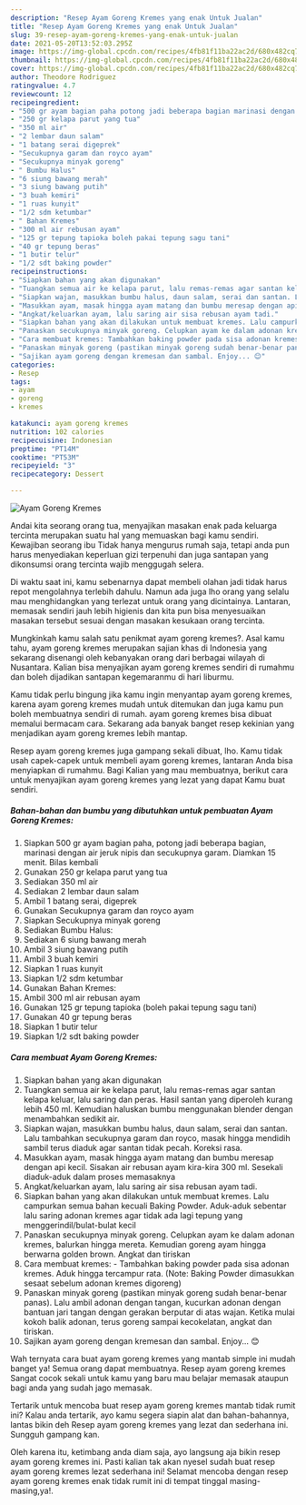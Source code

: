 ```yaml
---
description: "Resep Ayam Goreng Kremes yang enak Untuk Jualan"
title: "Resep Ayam Goreng Kremes yang enak Untuk Jualan"
slug: 39-resep-ayam-goreng-kremes-yang-enak-untuk-jualan
date: 2021-05-20T13:52:03.295Z
image: https://img-global.cpcdn.com/recipes/4fb81f11ba22ac2d/680x482cq70/ayam-goreng-kremes-foto-resep-utama.jpg
thumbnail: https://img-global.cpcdn.com/recipes/4fb81f11ba22ac2d/680x482cq70/ayam-goreng-kremes-foto-resep-utama.jpg
cover: https://img-global.cpcdn.com/recipes/4fb81f11ba22ac2d/680x482cq70/ayam-goreng-kremes-foto-resep-utama.jpg
author: Theodore Rodriguez
ratingvalue: 4.7
reviewcount: 12
recipeingredient:
- "500 gr ayam bagian paha potong jadi beberapa bagian marinasi dengan air jeruk nipis dan secukupnya garam Diamkan 15 menit Bilas kembali"
- "250 gr kelapa parut yang tua"
- "350 ml air"
- "2 lembar daun salam"
- "1 batang serai digeprek"
- "Secukupnya garam dan royco ayam"
- "Secukupnya minyak goreng"
- " Bumbu Halus"
- "6 siung bawang merah"
- "3 siung bawang putih"
- "3 buah kemiri"
- "1 ruas kunyit"
- "1/2 sdm ketumbar"
- " Bahan Kremes"
- "300 ml air rebusan ayam"
- "125 gr tepung tapioka boleh pakai tepung sagu tani"
- "40 gr tepung beras"
- "1 butir telur"
- "1/2 sdt baking powder"
recipeinstructions:
- "Siapkan bahan yang akan digunakan"
- "Tuangkan semua air ke kelapa parut, lalu remas-remas agar santan kelapa keluar, lalu saring dan peras. Hasil santan yang diperoleh kurang lebih 450 ml. Kemudian haluskan bumbu menggunakan blender dengan menambahkan sedikit air."
- "Siapkan wajan, masukkan bumbu halus, daun salam, serai dan santan. Lalu tambahkan secukupnya garam dan royco, masak hingga mendidih sambil terus diaduk agar santan tidak pecah. Koreksi rasa."
- "Masukkan ayam, masak hingga ayam matang dan bumbu meresap dengan api kecil. Sisakan air rebusan ayam kira-kira 300 ml. Sesekali diaduk-aduk dalam proses memasaknya"
- "Angkat/keluarkan ayam, lalu saring air sisa rebusan ayam tadi."
- "Siapkan bahan yang akan dilakukan untuk membuat kremes. Lalu campurkan semua bahan kecuali Baking Powder. Aduk-aduk sebentar lalu saring adonan kremes agar tidak ada lagi tepung yang menggerindil/bulat-bulat kecil"
- "Panaskan secukupnya minyak goreng. Celupkan ayam ke dalam adonan kremes, balurkan hingga mereta. Kemudian goreng ayam hingga berwarna golden brown. Angkat dan tiriskan"
- "Cara membuat kremes: Tambahkan baking powder pada sisa adonan kremes. Aduk hingga tercampur rata. (Note: Baking Powder dimasukkan sesaat sebelum adonan kremes digoreng)"
- "Panaskan minyak goreng (pastikan minyak goreng sudah benar-benar panas). Lalu ambil adonan dengan tangan, kucurkan adonan dengan bantuan jari tangan dengan gerakan berputar di atas wajan. Ketika mulai kokoh balik adonan, terus goreng sampai kecokelatan, angkat dan tiriskan."
- "Sajikan ayam goreng dengan kremesan dan sambal. Enjoy... 😊"
categories:
- Resep
tags:
- ayam
- goreng
- kremes

katakunci: ayam goreng kremes 
nutrition: 102 calories
recipecuisine: Indonesian
preptime: "PT14M"
cooktime: "PT53M"
recipeyield: "3"
recipecategory: Dessert

---
```



![Ayam Goreng Kremes](https://img-global.cpcdn.com/recipes/4fb81f11ba22ac2d/680x482cq70/ayam-goreng-kremes-foto-resep-utama.jpg)

Andai kita seorang orang tua, menyajikan masakan enak pada keluarga tercinta merupakan suatu hal yang memuaskan bagi kamu sendiri. Kewajiban seorang ibu Tidak hanya mengurus rumah saja, tetapi anda pun harus menyediakan keperluan gizi terpenuhi dan juga santapan yang dikonsumsi orang tercinta wajib menggugah selera.

Di waktu  saat ini, kamu sebenarnya dapat membeli olahan jadi tidak harus repot mengolahnya terlebih dahulu. Namun ada juga lho orang yang selalu mau menghidangkan yang terlezat untuk orang yang dicintainya. Lantaran, memasak sendiri jauh lebih higienis dan kita pun bisa menyesuaikan masakan tersebut sesuai dengan masakan kesukaan orang tercinta. 



Mungkinkah kamu salah satu penikmat ayam goreng kremes?. Asal kamu tahu, ayam goreng kremes merupakan sajian khas di Indonesia yang sekarang disenangi oleh kebanyakan orang dari berbagai wilayah di Nusantara. Kalian bisa menyajikan ayam goreng kremes sendiri di rumahmu dan boleh dijadikan santapan kegemaranmu di hari liburmu.

Kamu tidak perlu bingung jika kamu ingin menyantap ayam goreng kremes, karena ayam goreng kremes mudah untuk ditemukan dan juga kamu pun boleh membuatnya sendiri di rumah. ayam goreng kremes bisa dibuat memalui bermacam cara. Sekarang ada banyak banget resep kekinian yang menjadikan ayam goreng kremes lebih mantap.

Resep ayam goreng kremes juga gampang sekali dibuat, lho. Kamu tidak usah capek-capek untuk membeli ayam goreng kremes, lantaran Anda bisa menyiapkan di rumahmu. Bagi Kalian yang mau membuatnya, berikut cara untuk menyajikan ayam goreng kremes yang lezat yang dapat Kamu buat sendiri.

<!--inarticleads1-->

##### Bahan-bahan dan bumbu yang dibutuhkan untuk pembuatan Ayam Goreng Kremes:

1. Siapkan 500 gr ayam bagian paha, potong jadi beberapa bagian, marinasi dengan air jeruk nipis dan secukupnya garam. Diamkan 15 menit. Bilas kembali
1. Gunakan 250 gr kelapa parut yang tua
1. Sediakan 350 ml air
1. Sediakan 2 lembar daun salam
1. Ambil 1 batang serai, digeprek
1. Gunakan Secukupnya garam dan royco ayam
1. Siapkan Secukupnya minyak goreng
1. Sediakan  Bumbu Halus:
1. Sediakan 6 siung bawang merah
1. Ambil 3 siung bawang putih
1. Ambil 3 buah kemiri
1. Siapkan 1 ruas kunyit
1. Siapkan 1/2 sdm ketumbar
1. Gunakan  Bahan Kremes:
1. Ambil 300 ml air rebusan ayam
1. Gunakan 125 gr tepung tapioka (boleh pakai tepung sagu tani)
1. Gunakan 40 gr tepung beras
1. Siapkan 1 butir telur
1. Siapkan 1/2 sdt baking powder




<!--inarticleads2-->

##### Cara membuat Ayam Goreng Kremes:

1. Siapkan bahan yang akan digunakan
1. Tuangkan semua air ke kelapa parut, lalu remas-remas agar santan kelapa keluar, lalu saring dan peras. Hasil santan yang diperoleh kurang lebih 450 ml. Kemudian haluskan bumbu menggunakan blender dengan menambahkan sedikit air.
1. Siapkan wajan, masukkan bumbu halus, daun salam, serai dan santan. Lalu tambahkan secukupnya garam dan royco, masak hingga mendidih sambil terus diaduk agar santan tidak pecah. Koreksi rasa.
1. Masukkan ayam, masak hingga ayam matang dan bumbu meresap dengan api kecil. Sisakan air rebusan ayam kira-kira 300 ml. Sesekali diaduk-aduk dalam proses memasaknya
1. Angkat/keluarkan ayam, lalu saring air sisa rebusan ayam tadi.
1. Siapkan bahan yang akan dilakukan untuk membuat kremes. Lalu campurkan semua bahan kecuali Baking Powder. Aduk-aduk sebentar lalu saring adonan kremes agar tidak ada lagi tepung yang menggerindil/bulat-bulat kecil
1. Panaskan secukupnya minyak goreng. Celupkan ayam ke dalam adonan kremes, balurkan hingga mereta. Kemudian goreng ayam hingga berwarna golden brown. Angkat dan tiriskan
1. Cara membuat kremes: - Tambahkan baking powder pada sisa adonan kremes. Aduk hingga tercampur rata. (Note: Baking Powder dimasukkan sesaat sebelum adonan kremes digoreng)
1. Panaskan minyak goreng (pastikan minyak goreng sudah benar-benar panas). Lalu ambil adonan dengan tangan, kucurkan adonan dengan bantuan jari tangan dengan gerakan berputar di atas wajan. Ketika mulai kokoh balik adonan, terus goreng sampai kecokelatan, angkat dan tiriskan.
1. Sajikan ayam goreng dengan kremesan dan sambal. Enjoy... 😊




Wah ternyata cara buat ayam goreng kremes yang mantab simple ini mudah banget ya! Semua orang dapat membuatnya. Resep ayam goreng kremes Sangat cocok sekali untuk kamu yang baru mau belajar memasak ataupun bagi anda yang sudah jago memasak.

Tertarik untuk mencoba buat resep ayam goreng kremes mantab tidak rumit ini? Kalau anda tertarik, ayo kamu segera siapin alat dan bahan-bahannya, lantas bikin deh Resep ayam goreng kremes yang lezat dan sederhana ini. Sungguh gampang kan. 

Oleh karena itu, ketimbang anda diam saja, ayo langsung aja bikin resep ayam goreng kremes ini. Pasti kalian tak akan nyesel sudah buat resep ayam goreng kremes lezat sederhana ini! Selamat mencoba dengan resep ayam goreng kremes enak tidak rumit ini di tempat tinggal masing-masing,ya!.

